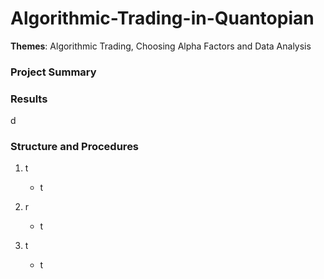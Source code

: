 # Algorithmic-Trading-in-Quantopian

**Themes**: Algorithmic Trading, Choosing Alpha Factors and Data Analysis

### Project Summary



### Results

d


### Structure and Procedures

 1. t 
 
    * t  
    
 2. r 
     
     * t 
     
 3. t 
 
     * t
